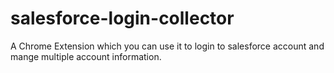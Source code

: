 # salesforce-login-collector
A Chrome Extension which you can use it to login to salesforce account and mange multiple account information.
